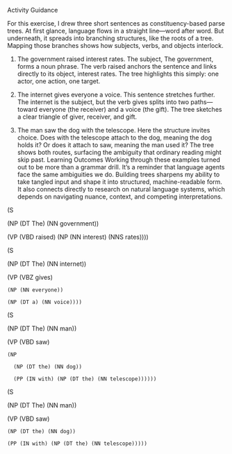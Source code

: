 Activity Guidance

For this exercise, I drew three short sentences as constituency-based parse trees. At first glance, language flows in a straight line—word after word. But underneath, it spreads into branching structures, like the roots of a tree. Mapping those branches shows how subjects, verbs, and objects interlock.

1. The government raised interest rates.
The subject, The government, forms a noun phrase. The verb raised anchors the sentence and links directly to its object, interest rates. The tree highlights this simply: one actor, one action, one target.

2. The internet gives everyone a voice.
This sentence stretches further. The internet is the subject, but the verb gives splits into two paths—toward everyone (the receiver) and a voice (the gift). The tree sketches a clear triangle of giver, receiver, and gift.

3. The man saw the dog with the telescope.
Here the structure invites choice. Does with the telescope attach to the dog, meaning the dog holds it? Or does it attach to saw, meaning the man used it? The tree shows both routes, surfacing the ambiguity that ordinary reading might skip past.
Learning Outcomes
Working through these examples turned out to be more than a grammar drill. It’s a reminder that language agents face the same ambiguities we do. Building trees sharpens my ability to take tangled input and shape it into structured, machine-readable form. It also connects directly to research on natural language systems, which depends on navigating nuance, context, and competing interpretations.

(S

  (NP (DT The) (NN government))
  
  (VP (VBD raised) (NP (NN interest) (NNS rates))))

(S

  (NP (DT The) (NN internet))
  
  (VP (VBZ gives)
  
    (NP (NN everyone))
    
    (NP (DT a) (NN voice))))

(S

  (NP (DT The) (NN man))
  
  (VP (VBD saw)
  
    (NP
    
      (NP (DT the) (NN dog))
      
      (PP (IN with) (NP (DT the) (NN telescope))))))

(S

  (NP (DT The) (NN man))
  
  (VP (VBD saw)
  
    (NP (DT the) (NN dog))
    
    (PP (IN with) (NP (DT the) (NN telescope)))))

